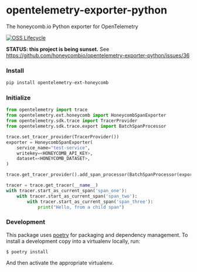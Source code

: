 # opentelemetry-exporter-python
The honeycomb.io Python exporter for OpenTelemetry

[![OSS Lifecycle](https://img.shields.io/osslifecycle/honeycombio/opentelemetry-exporter-python?color=pink)](https://github.com/honeycombio/home/blob/main/honeycomb-oss-lifecycle-and-practices.md)

**STATUS: this project is being sunset.** See https://github.com/honeycombio/opentelemetry-exporter-python/issues/36

### Install

```bash
pip install opentelemetry-ext-honeycomb
```

### Initialize

```python
from opentelemetry import trace
from opentelemetry.ext.honeycomb import HoneycombSpanExporter
from opentelemetry.sdk.trace import TracerProvider
from opentelemetry.sdk.trace.export import BatchSpanProcessor

trace.set_tracer_provider(TracerProvider())
exporter = HoneycombSpanExporter(
    service_name="test-service",
    writekey=<HONEYCOMB_API_KEY>,
    dataset=<HONEYCOMB_DATASET>,
)

trace.get_tracer_provider().add_span_processor(BatchSpanProcessor(exporter))

tracer = trace.get_tracer(__name__)
with tracer.start_as_current_span('span_one'):
    with tracer.start_as_current_span('span_two'):
        with tracer.start_as_current_span('span_three'):
            print("Hello, from a child span")
```

### Development

This package uses [poetry](https://python-poetry.org/) for packaging and dependency management. To install a development copy into a virtualenv locally, run:

```
$ poetry install
```

And then activate the appropriate virtualenv.

